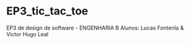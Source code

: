 # EP3_tic_tac_toe

EP3 de design de software - ENGENHARIA B
Alunos: Lucas Fontenla & Victor Hugo Leal
